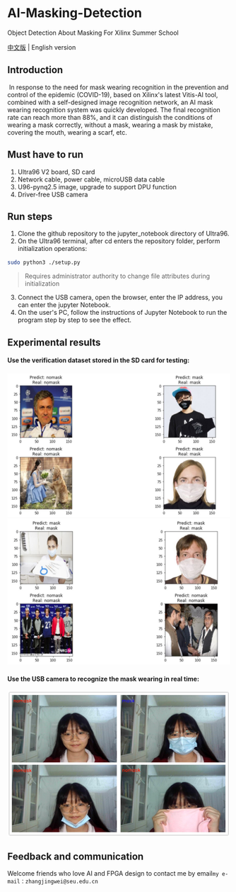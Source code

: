# AI-Masking-Detection
Object Detection About Masking For Xilinx Summer School

[中文版](README-zh.md) | English version

## Introduction
​		In response to the need for mask wearing recognition in the prevention and control of the epidemic (COVID-19), based on Xilinx's latest Vitis-AI tool, combined with a self-designed image recognition network, an AI mask wearing recognition system was quickly developed. The final recognition rate can reach more than 88%, and it can distinguish the conditions of wearing a mask correctly, without a mask, wearing a mask by mistake, covering the mouth, wearing a scarf, etc.

## Must have to run

1. Ultra96 V2 board, SD card
2. Network cable, power cable, microUSB data cable
3. U96-pynq2.5 image, upgrade to support DPU function
4. Driver-free USB camera

## Run steps

1. Clone the github repository to the jupyter_notebook directory of Ultra96.
2. On the Ultra96 terminal, after cd enters the repository folder, perform initialization operations:
``` bash
sudo python3 ./setup.py
```
> Requires administrator authority to change file attributes during initialization
3. Connect the USB camera, open the browser, enter the IP address, you can enter the jupyter Notebook.
4. On the user's PC, follow the instructions of Jupyter Notebook to run the program step by step to see the effect.

## Experimental results

#### Use the verification dataset stored in the SD card for testing:

![result1](image/result1.jpg)
![result2](image/result2.jpg)

#### Use the USB camera to recognize the mask wearing in real time:
![result3](image/result3.png)

## Feedback and communication

Welcome friends who love AI and FPGA design to contact me by email`my e-mail：zhangjingwei@seu.edu.cn`

